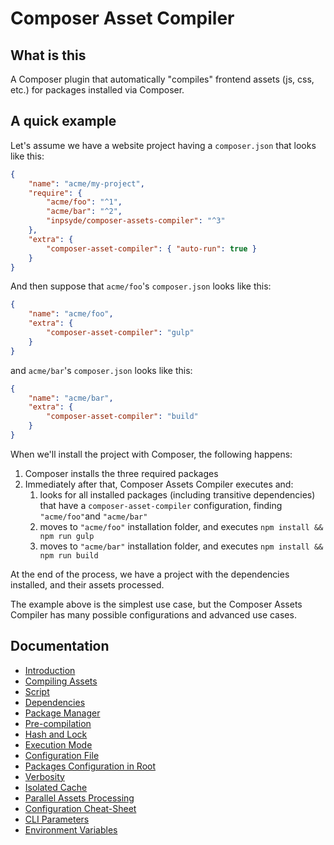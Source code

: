 # Composer Asset Compiler

## What is this

A Composer plugin that automatically "compiles" frontend assets (js, css, etc.) for packages installed via Composer.


## A quick example

Let's assume we have a website project having a `composer.json` that looks like this:

```json
{
    "name": "acme/my-project",
    "require": {
        "acme/foo": "^1",
        "acme/bar": "^2",
        "inpsyde/composer-assets-compiler": "^3"
    },
    "extra": {
        "composer-asset-compiler": { "auto-run": true }
    }
}
```

And then suppose that `acme/foo`'s `composer.json` looks like this:

```json
{
    "name": "acme/foo",
    "extra": {
        "composer-asset-compiler": "gulp"
    }
}
```

and `acme/bar`'s `composer.json` looks like this:

```json
{
    "name": "acme/bar",
    "extra": {
        "composer-asset-compiler": "build"
    }
}
```

When we'll install the project with Composer, the following happens:

1. Composer installs the three required packages
2. Immediately after that, Composer Assets Compiler executes and:
    1. looks for all installed packages (including transitive dependencies) that have a `composer-asset-compiler` configuration, finding `"acme/foo"`and `"acme/bar"`
    2. moves to `"acme/foo"` installation folder, and executes `npm install && npm run gulp`
    3. moves to `"acme/bar"` installation folder, and executes `npm install && npm run build`

At the end of the process, we have a project with the dependencies installed, and their assets processed.

The example above is the simplest use case, but the Composer Assets Compiler has many possible configurations and advanced use cases.


## Documentation

- [Introduction](./001-Introduction.md)
- [Compiling Assets](./002-Compiling_Assets.md)
- [Script](./003-Script.md)
- [Dependencies](./004-Dependencies.md)
- [Package Manager](./005-Package_Manager.md)
- [Pre-compilation](./006-Pre-compilation.md)
- [Hash and Lock](./007-Hash_and_Lock.md)
- [Execution Mode](./008-Execution_Mode.md)
- [Configuration File](./009-Configuration_File.md)
- [Packages Configuration in Root](./010-Packages_Configuration_in_Root.md)
- [Verbosity](./011-Verbosity.md)
- [Isolated Cache](./012-Isolated_Cache.md)
- [Parallel Assets Processing](./013-Parallel_Assets_Processing.md)
- [Configuration Cheat-Sheet](./014-Configuration-Cheat-Sheet.md)
- [CLI Parameters](./015-CLI-Parameters.md)
- [Environment Variables](./016-Environment_Variables.md)
